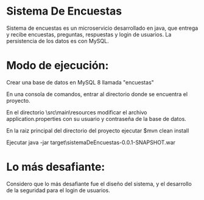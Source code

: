 # Sistema De Encuestas

 Sistema de encuestas es un microservicio desarrollado en java, que entrega y recibe encuestas, preguntas, respuestas y login de usuarios. La persistencia de los datos es con MySQL.
 
# Modo de ejecución:

Crear una base de datos en MySQL 8 llamada "encuestas"

En una consola de comandos, entrar al directorio donde se encuentra el proyecto.

En el directorio  \src\main\resources  modificar el archivo application.properties con su usuario y contraseña de la base de datos.

En la raiz principal del directorio del proyecto ejecutar $mvn clean install

Ejecutar  java -jar target\sistemaDeEncuestas-0.0.1-SNAPSHOT.war

# Lo más desafiante:

Considero que lo más desafiante fue el diseño del sistema, y el desarrollo de la seguridad para el login de usuarios.